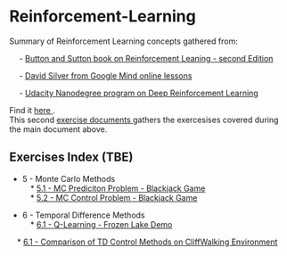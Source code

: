 # Reinforcement-Learning

Summary of Reinforcement Learning concepts gathered from:

  - [Button and Sutton book on Reinforcement Leaning - second Edition](https://web.stanford.edu/class/psych209/Readings/SuttonBartoIPRLBook2ndEd.pdf)

  - [David Silver from Google Mind online lessons](https://www.youtube.com/playlist?list=PLzuuYNsE1EZAXYR4FJ75jcJseBmo4KQ9-)

  - [Udacity Nanodegree program on Deep Reinforcement Learning](https://www.udacity.com/course/deep-reinforcement-learning-nanodegree--nd893)

Find it <a href='http://www.pabloruizruiz10.com/resources/RL/Reinforcement-Learning---In-progress.pdf' target='_blank'> here </a>.  
This second <a href='http://www.pabloruizruiz10.com/resources/RL/RL-Problem-Examples.pdf' taget='_blank'> exercise documents </a> gathers the exercesises covered during the main document above.

## Exercises Index (TBE)

* 5 - Monte Carlo Methods  
&emsp;* [5.1 - MC Prediciton Problem - Blackjack Game](http://www.pabloruizruiz10.com/resources/RL/Exercises/5.-MonteCarlo/5.1_Monte_Carlo_Prediction_Blackjack_Game.html)  
&emsp;* [5.2 - MC Control Problem - Blackjack Game](http://www.pabloruizruiz10.com/resources/RL/Exercises/5.-MonteCarlo/5.2_Monte_Carlo_Control_Blackjack_Game.html)


* 6 - Temporal Difference Methods   
&emsp;* [6.1 - Q-Learning - Frozen Lake Demo](https://github.com/PabloRR100/Reinforcement-Learning/blob/master/Exercises/6%20-%20TD%20Learning/Q-Learning/frozenlake/Demo%20Q-Learning.md)

&emsp;* [6.1 - Comparison of TD Control Methods on CliffWalking Environment](https://github.com/PabloRR100/Reinforcement-Learning/blob/master/Exercises/6%20-%20TD%20Learning/CliffWalking/TD_Cliff_Walking_Mardown/TD_Cliff_Walking.md)
